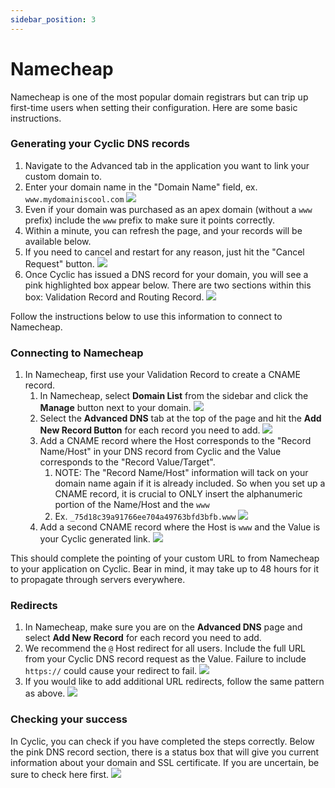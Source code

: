 ```yaml
---
sidebar_position: 3
---
```


# Namecheap

Namecheap is one of the most popular domain registrars but can trip up first-time users when setting their configuration. Here are some basic instructions.

### Generating your Cyclic DNS records

1. Navigate to the Advanced tab in the application you want to link your custom domain to. 
2. Enter your domain name in the "Domain Name" field, ex. ```www.mydomainiscool.com```
   ![](/img/domains/customdomain.png)
1. Even if your domain was purchased as an apex domain (without a ```www``` prefix) include the ```www``` prefix to make sure it points correctly.
2. Within a minute, you can refresh the page, and your records will be available below.
3. If you need to cancel and restart for any reason, just hit the "Cancel Request" button.
   ![](/img/domains/cancelrequest.png)
4. Once Cyclic has issued a DNS record for your domain, you will see a pink highlighted box appear below. There are two sections within this box: Validation Record and Routing Record.
   ![](/img/domains/dnsrecords.png)

Follow the instructions below to use this information to connect to Namecheap.

### Connecting to Namecheap

1. In Namecheap, first use your Validation Record to create a CNAME record.
   1. In Namecheap, select __Domain List__ from the sidebar and click the __Manage__ button next to your domain.
         ![](/img/domains/managebutton.png)
   2. Select the __Advanced DNS__ tab at the top of the page and hit the __Add New Record Button__ for each record you need to add.
         ![](/img/domains/advanceddns.png)
   3. Add a CNAME record where the Host corresponds to the "Record Name/Host" in your DNS record from Cyclic and the Value corresponds to the "Record Value/Target". 
      1. NOTE: The "Record Name/Host" information will tack on your domain name again if it is already included. So when you set up a CNAME record, it is crucial to ONLY insert the alphanumeric portion of the Name/Host and the ```www```
      2. Ex. ```_75d18c39a91766ee704a49763bfd3bfb.www``` 
         ![](/img/domains/subdomimg.png)
   4. Add a second CNAME record where the Host is ```www``` and the Value is your Cyclic generated link.
          ![](/img/domains/cname2.png)

This should complete the pointing of your custom URL to from Namecheap to your application on Cyclic. Bear in mind, it may take up to 48 hours for it to propagate through servers everywhere.

### Redirects

1. In Namecheap, make sure you are on the __Advanced DNS__ page and select  __Add New Record__ for each record you need to add.
2. We recommend the ```@``` Host redirect for all users. Include the full URL from your Cyclic DNS record request as the Value. Failure to include ```https://``` could cause your redirect to fail.
      ![](/img/domains/URLredirect1.png)
3. If you would like to add additional URL redirects, follow the same pattern as above.
      ![](/img/domains/httpredirect.png)

### Checking your success

In Cyclic, you can check if you have completed the steps correctly.
Below the pink DNS record section, there is a status box that will give you current information about your domain and SSL certificate. If you are uncertain, be sure to check here first.
![](/img/domains/success.png)
